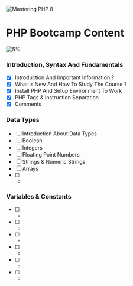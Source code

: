 ![Mastering PHP 8](https://elzero.org/php-bootcamp.png)

# PHP Bootcamp Content

![5%](https://progress-bar.dev/5/?title=Done)

### Introduction, Syntax And Fundamentals

- [x] Introduction And Important Information ?
- [x] What Is New And How To Study The Course ?
- [x] Install PHP And Setup Environment To Work
- [x] PHP Tags & Instruction Separation
- [x] Comments

### Data Types

- [ ] Introduction About Data Types
- [ ] Boolean
- [ ] Integers
- [ ] Floating Point Numbers
- [ ] Strings & Numeric Strings
- [ ] Arrays
- [ ] -


### Variables & Constants

- [ ] -
- [ ] -
- [ ] -
- [ ] -
- [ ] -
- [ ] -
